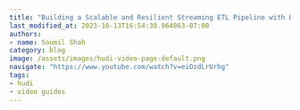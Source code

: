 ```yaml
---
title: "Building a Scalable and Resilient Streaming ETL Pipeline with Hudi's Incremental Processing #1"
last_modified_at: 2023-10-13T16:54:38.964863-07:00
authors:
- name: Soumil Shah
category: blog
image: /assets/images/hudi-video-page-default.png
navigate: "https://www.youtube.com/watch?v=eiOzdLrUrhg"
tags:
- hudi
- video guides
---
```

